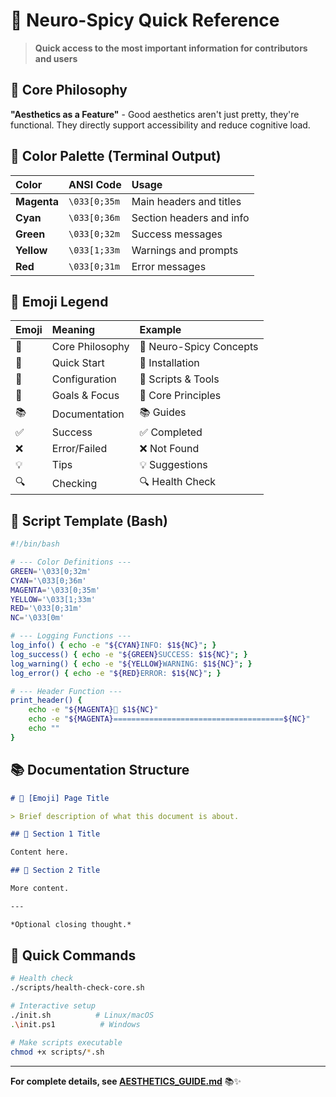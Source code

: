 # 🎨 Neuro-Spicy Quick Reference

> **Quick access to the most important information for contributors and users**

## 🎯 Core Philosophy

**"Aesthetics as a Feature"** - Good aesthetics aren't just pretty, they're functional. They directly support accessibility and reduce cognitive load.

## 🎨 Color Palette (Terminal Output)

| Color | ANSI Code | Usage |
| :---- | :---- | :---- |
| **Magenta** | `\033[0;35m` | Main headers and titles |
| **Cyan** | `\033[0;36m` | Section headers and info |
| **Green** | `\033[0;32m` | Success messages |
| **Yellow** | `\033[1;33m` | Warnings and prompts |
| **Red** | `\033[0;31m` | Error messages |

## 📝 Emoji Legend

| Emoji | Meaning | Example |
| :---- | :---- | :---- |
| 🧠 | Core Philosophy | 🧠 Neuro-Spicy Concepts |
| 🚀 | Quick Start | 🚀 Installation |
| 🔧 | Configuration | 🔧 Scripts & Tools |
| 🎯 | Goals & Focus | 🎯 Core Principles |
| 📚 | Documentation | 📚 Guides |
| ✅ | Success | ✅ Completed |
| ❌ | Error/Failed | ❌ Not Found |
| 💡 | Tips | 💡 Suggestions |
| 🔍 | Checking | 🔍 Health Check |

## 🔧 Script Template (Bash)

```bash
#!/bin/bash

# --- Color Definitions ---
GREEN='\033[0;32m'
CYAN='\033[0;36m'
MAGENTA='\033[0;35m'
YELLOW='\033[1;33m'
RED='\033[0;31m'
NC='\033[0m'

# --- Logging Functions ---
log_info() { echo -e "${CYAN}INFO: $1${NC}"; }
log_success() { echo -e "${GREEN}SUCCESS: $1${NC}"; }
log_warning() { echo -e "${YELLOW}WARNING: $1${NC}"; }
log_error() { echo -e "${RED}ERROR: $1${NC}"; }

# --- Header Function ---
print_header() {
    echo -e "${MAGENTA}🧠 $1${NC}"
    echo -e "${MAGENTA}======================================${NC}"
    echo ""
}
```

## 📚 Documentation Structure

```markdown
# 🧠 [Emoji] Page Title

> Brief description of what this document is about.

## 🎯 Section 1 Title

Content here.

## 🚀 Section 2 Title

More content.

---

*Optional closing thought.*
```

## 🎯 Quick Commands

```bash
# Health check
./scripts/health-check-core.sh

# Interactive setup
./init.sh          # Linux/macOS
.\init.ps1          # Windows

# Make scripts executable
chmod +x scripts/*.sh
```

---

**For complete details, see [AESTHETICS_GUIDE.md](AESTHETICS_GUIDE.md)** 📚✨
